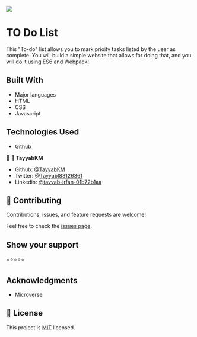 ![](https://img.shields.io/badge/Microverse-blueviolet)

# TO Do List

This "To-do" list allows you to mark prioity tasks listed by the user as complete. You will build a simple website that allows for doing that, and you will do it using ES6 and Webpack!


## Built With

- Major languages
- HTML
- CSS
- Javascript

## Technologies Used

- Github

👤 👤 **TayyabKM**

- Github: [@TayyabKM](https://github.com/TayyabKM)
- Twitter: [@TayyabI83126361](https://twitter.com/TayyabI83126361)
- Linkedin: [@tayyab-irfan-01b72b1aa](https://www.linkedin.com/in/tayyab-irfan-01b72b1aa/)


## 🤝 Contributing

Contributions, issues, and feature requests are welcome!

Feel free to check the [issues page](../../issues/).

## Show your support

⭐️⭐️⭐️⭐️⭐

## Acknowledgments

- Microverse

## 📝 License

This project is [MIT](./LICENSE) licensed.

